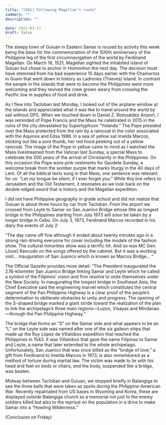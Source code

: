 ```yaml
---
title: "[941] Following Magellan’s route"
summary: ""
description: ""

date: 2021-03-17
draft: false
---
```


The sleepy town of Guiuan in Eastern Samar is roused by activity this week being the base for the commemoration of the 500th anniversary of the Philippine leg of the first circumnavigation of the world by Ferdinand Magellan. On March 16, 1521, Magellan sighted the inhabited island of Suluan but chose to anchor in Homonhon the next day. The decision must have stemmed from his bad experience 10 days earlier with the Chamorros in Guam that went down in history as Ladrones (Thieves) Island. In contrast the people in the islands that were to become the Philippines were more welcoming and they revived the crew grown weary from crossing the Pacific low in supplies of food and drink.

As I flew into Tacloban last Monday, I looked out of the airplane window at the islands and appreciated what it was like to travel around the world by sail without GPS. When we touched down in Daniel Z. Romualdez Airport, I was reminded of Pope Francis and the Mass he celebrated in 2015 in the ruins of the city devastated by Supertyphoon “Yolanda.” The Pope presided over the Mass protected from the rain by a raincoat in the color associated with the Aquinos and Edsa 1986. In a sea of yellow sat Imelda Marcos, sticking out like a sore thumb, her red hood peeking out of a yellow raincoat. The image of the Pope in yellow came to mind as I watched the Mass livestreamed from the Vatican last Sunday, a special Mass to celebrate the 500 years of the arrival of Christianity in the Philippines. On this occasion the Pope wore pink vestments for Gaudete Sunday, a welcome break from the somber purple that marks liturgy in the 40 days of Lent. Of all the biblical texts sung in that Mass, one sentence was relevant for us: “Let my tongue be silent, if I ever forget you.” While this line refers to Jerusalem and the Old Testament, it resonates as we look back on the double-edged sword that is history and the Magellan expedition.

I did not have Philippine geography in grade school and did not realize that Guiuan is about three hours by car from Tacloban. From the airport we crossed from Leyte to Samar on San Juanico Bridge whose title as longest bridge in the Philippines starting from July 1973 will soon be taken by a longer bridge in Cebu. On July 3, 1973, Ferdinand Marcos recorded in his diary the events of July 2:

“The day came off fine although it ended about twenty minutes ago in a strong rain driving everyone for cover including the models of the fashion show. The cultural minorities show was a terrific hit. And so was MC Gen. [Jose] Rancudo on the songs offered by the cabinet. But it was a working visit… inauguration of San Juanico which is known as Marcos Bridge… “

The Official Gazette provides more detail: “The President inaugurated the 2.16-kilometer San Juanico Bridge linking Samar and Leyte which he called a symbol of the Filipinos’ vision and firm resolve to unite themselves under the New Society. In inaugurating the longest bridge in Southeast Asia, the Chief Executive said the engineering marvel which constitutes the central segment of the Pan Philippine Highway is a clear proof of the people’s determination to obliterate obstacles to unity and progress. The opening of the S-shaped bridge marked a giant stride toward the realization of the plan to link the archipelago’s three main regions—Luzon, Visayas and Mindanao—through the Pan Philippine Highway.”

The bridge that forms an “S” on the Samar side and what appears to be an “L” on the Leyte side was named after one of the six galleon ships that made up the Ruy López de Villalobos expedition that reached the Philippines in 1543. It was Villalobos that gave the name Filipinas to Samar and Leyte, a name that later extended to the whole archipelago. Unfortunately, San Juanico that was once billed as the “bridge of love,” a gift from Ferdinand to Imelda Marcos in 1973, is also remembered as a method of torture during martial law. The victim was made to lie with his head and feet on beds or chairs, and the body, suspended like a bridge, was beaten.

Midway between Tacloban and Guiuan, we stopped briefly in Balangiga to see the three bells that were taken as spoils during the Philippine-American War. Recently repatriated from US bases in Wyoming and Korea, these are displayed outside Balangiga church as a memorial not just to the enemy soldiers killed but also to the reprisal on the population in a drive to make Samar into a “Howling Wilderness.”

(Conclusion on Friday)
